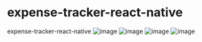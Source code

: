 # expense-tracker-react-native
expense-tracker-react-native
![image](https://github.com/TheProgerOne/expense-tracker-react-native/assets/89520927/c203ff2e-77e0-48cc-b321-78d4e64f74fa)
![image](https://github.com/TheProgerOne/expense-tracker-react-native/assets/89520927/72202034-1271-4deb-9f3b-9d2296b5df3e)
![image](https://github.com/TheProgerOne/expense-tracker-react-native/assets/89520927/842cd119-f584-45fe-abb1-bfdce25e5ed0)
![image](https://github.com/TheProgerOne/expense-tracker-react-native/assets/89520927/fde771e5-3447-4f98-93ff-3f04e7ed98bd)


